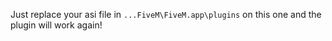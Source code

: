 Just replace your asi file in `...FiveM\FiveM.app\plugins` on this one and the plugin will work again!
